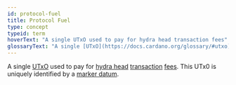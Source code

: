 ```yaml
---
id: protocol-fuel
title: Protocol Fuel
type: concept
typeid: term
hoverText: "A single UTxO used to pay for hydra head transaction fees"
glossaryText: "A single [UTxO](https://docs.cardano.org/glossary/#utxo) used to pay for [hydra head](../terms/hydra-head) [transaction](https://docs.cardano.org/glossary/#transaction) [fees](https://docs.cardano.org/glossary/#fee)"
---
```


A single [UTxO](https://docs.cardano.org/glossary/#utxo) used to pay for [hydra head](../terms/hydra-head) [transaction](https://docs.cardano.org/glossary/#transaction) [fees](https://docs.cardano.org/glossary/#fee).
This UTx0 is uniquely identified by a [marker datum](../terms/marker-datum).
